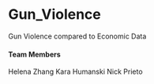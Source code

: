 # Gun_Violence
Gun Violence compared to Economic Data

#### Team Members
Helena Zhang
Kara Humanski
Nick Prieto

